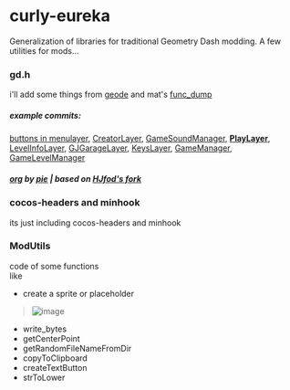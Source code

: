 # curly-eureka
Generalization of libraries for traditional Geometry Dash modding.
A few utilities for mods...
### gd.h
i'll add some things from [geode](https://github.com/geode-sdk/geode/tree/main/bindings) and mat's [func_dump](https://github.com/matcool/re-scripts/blob/main/func_dump.txt)
##### example commits:
[buttons in menulayer](https://github.com/user95401/curly-eureka/commit/ba3b388c5d6cdaf5da8ecadd619629455f21e8ed), 
[CreatorLayer](https://github.com/user95401/curly-eureka/commit/c18f2c57f253a7d3ec33adc41ceef024aaa3d9bd), 
[GameSoundManager](https://github.com/user95401/curly-eureka/commit/50f2a0b4cbe3ef27afcdd4d471222ddb7b39338f), 
**[PlayLayer](https://github.com/user95401/curly-eureka/commit/9611fb9c73c070b1455c89e7c9c9c407a062559e)**, 
[LevelInfoLayer](https://github.com/user95401/curly-eureka/commit/a5f6db2c747187f29c252626a9ea615e3aea477f), 
[GJGarageLayer](https://github.com/user95401/curly-eureka/commit/a5ac06220a0c2de8ece407e2538b0667cefa6123), 
[KeysLayer](https://github.com/user95401/curly-eureka/commit/a24d8c89c7e12ecba4f06bc0360c9e90048d3afc), 
[GameManager](https://github.com/user95401/curly-eureka/commit/ef3da2854a09b4c7d2bf3d9e76da55d7fd2121e2), 
[GameLevelManager](https://github.com/user95401/curly-eureka/commit/8a39ffb97f23ad07b76f3ba697da31c65aac62c3)
##### [org](https://github.com/poweredbypie/gd.h) by [pie](https://github.com/poweredbypie) | based on [HJfod's fork](https://github.com/HJfod/gd.h)
### cocos-headers and minhook
its just including cocos-headers and minhook
### ModUtils
code of some functions<br>
like<br>
 - create a sprite or placeholder
 > ![image](https://user-images.githubusercontent.com/90561697/227592296-14e3952a-d639-4c2b-a8da-926ec24d1923.png)
 - write_bytes
 - getCenterPoint
 - getRandomFileNameFromDir
 - copyToClipboard
 - createTextButton
 - strToLower
